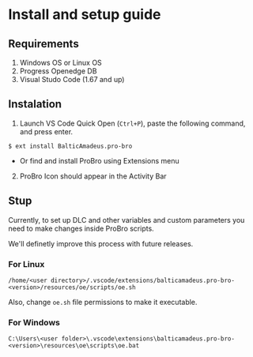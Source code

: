 # Install and setup guide

## Requirements
1. Windows OS or Linux OS
2. Progress Openedge DB
3. Visual Studo Code (1.67 and up)

## Instalation

1. Launch VS Code Quick Open (```Ctrl+P```), paste the following command, and press enter.
```
$ ext install BalticAmadeus.pro-bro
```
- Or find and install ProBro using Extensions menu

2. ProBro Icon should appear in the Activity Bar


## Stup

Currently, to set up DLC and other variables and custom parameters you need to make changes inside ProBro scripts.

We'll definetly improve this process with future releases.

### For Linux
```
/home/<user directory>/.vscode/extensions/balticamadeus.pro-bro-<version>/resources/oe/scripts/oe.sh
```

Also, change ```oe.sh``` file permissions to make it executable.

### For Windows
```
C:\Users\<user folder>\.vscode\extensions\balticamadeus.pro-bro-<version>\resources\oe\scripts\oe.bat
```